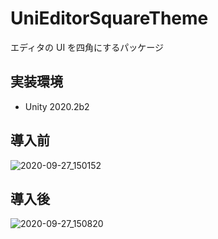 # UniEditorSquareTheme

エディタの UI を四角にするパッケージ

## 実装環境

* Unity 2020.2b2

## 導入前

![2020-09-27_150152](https://user-images.githubusercontent.com/6134875/94357320-e0d32c00-00d2-11eb-917b-9bd38f8a0ee4.png)

## 導入後

![2020-09-27_150820](https://user-images.githubusercontent.com/6134875/94357346-3e677880-00d3-11eb-912b-87dba4f34fc7.png)
